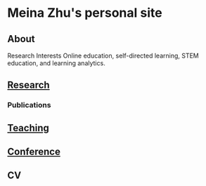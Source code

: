 # Meina Zhu's personal site
## About
Research Interests
Online education, self-directed learning, STEM education, and learning analytics.

## <a href="https://meinazhu.github.io/Research">Research</a> 
### Publications 
## <a href="https://meinazhu.github.io/Teaching">Teaching</a> 
## <a href="https://meinazhu.github.io/Conference">Conference</a>  
## CV
